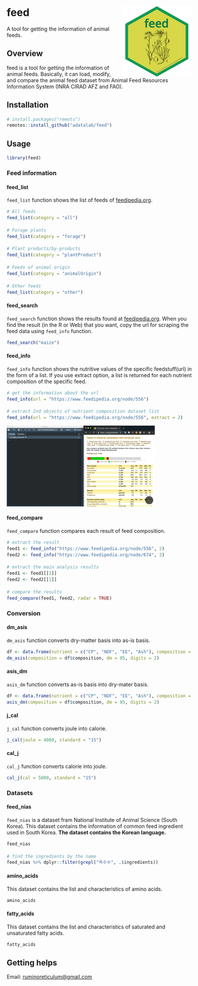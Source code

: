 feed <img src="man/figures/logo.png" align="right" />
=======================================================

A tool for getting the information of animal feeds.

## Overview
feed is a tool for getting the information of animal feeds. Basically, it can load, modify, and compare the animal feed dataset from Animal Feed Resources Information System (INRA CIRAD AFZ and FAO).   

## Installation  
``` r
# install.packages("remots")
remotes::install_github("adatalab/feed")
```

## Usage
``` r
library(feed)
```

### Feed information
#### feed_list
`feed_list` function shows the list of feeds of [feedipedia.org](https://www.feedipedia.org/).

``` r
# All feeds
feed_list(category = "all")

# Forage plants
feed_list(category = "forage")

# Plant products/by-products
feed_list(category = "plantProduct")

# Feeds of animal origin
feed_list(category = "animalOrigin")

# Other feeds
feed_list(category = "other")
```

#### feed_search
`feed_search` function shows the results found at [feedipedia.org](https://www.feedipedia.org/). When you find the result (in the R or Web) that you want, copy the url for scraping the feed data using `feed_info` function.      

``` r
feed_search("maize")
```

#### feed_info
`feed_info` function shows the nutritive values of the specific feedstuff(url) in the form of a list. If you use extract option, a list is returned for each nutrient composition of the specific feed.

``` r
# get the information about the url
feed_info(url = "https://www.feedipedia.org/node/556")

# extract 2nd objects of nutrient composition dataset list
feed_info(url = "https://www.feedipedia.org/node/556", extract = 2)
```

<img src="man/figures/feed_info.gif" width="80%">

#### feed_compare
`feed_compare` function compares each result of feed composition.

``` r
# extract the result
feed1 <- feed_info("https://www.feedipedia.org/node/556", 2)
feed2 <- feed_info("https://www.feedipedia.org/node/674", 3)

# extract the main analysis results
feed1 <- feed1[[1]]
feed2 <- feed2[[1]]

# compare the results
feed_compare(feed1, feed2, radar = TRUE)
```
### Conversion
#### dm_asis
`dm_asis` function converts dry-matter basis into as-is basis.

``` r
df <- data.frame(nutrient = c("CP", "NDF", "EE", "Ash"), composition = c(10, 30, 5, 2))
dm_asis(composition = df$composition, dm = 85, digits = 2)
```

#### asis_dm
`asis_dm` function converts as-is basis into dry-mater basis.

``` r
df <- data.frame(nutrient = c("CP", "NDF", "EE", "Ash"), composition = c(10, 30, 5, 2))
asis_dm(composition = df$composition, dm = 85, digits = 2)
```

#### j_cal
`j_cal` function converts joule into calorie.  

``` r
j_cal(joule = 4000, standard = "15")
```

#### cal_j
`cal_j` function converts calorie into joule.  

``` r
cal_j(cal = 5000, standard = "15")
```

### Datasets
#### feed_nias
`feed_nias` is a dataset fram National Institute of Animal Science (South Korea). This dataset contains the information of common feed ingredient used in South Korea. **The dataset contains the Korean language.**

``` r
feed_nias

# find the ingredients by the name
feed_nias %>% dplyr::filter(grepl("옥수수", .$ingredients))
```

#### amino_acids
This dataset contains the list and characteristics of amino acids.
``` r
amino_acids
```

#### fatty_acids
This dataset contains the list and characteristics of saturated and unsaturated fatty acids.
``` r
fatty_acids
```

## Getting helps
Email: ruminoreticulum@gmail.com
